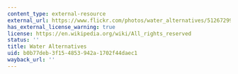 ```yaml
---
content_type: external-resource
external_url: https://www.flickr.com/photos/water_alternatives/51267299702
has_external_license_warning: true
license: https://en.wikipedia.org/wiki/All_rights_reserved
status: ''
title: Water Alternatives
uid: b0b77deb-3f15-4853-942a-1702f44daec1
wayback_url: ''
---
```

